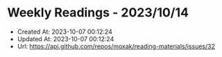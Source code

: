 # Weekly Readings - 2023/10/14

- Created At: 2023-10-07 00:12:24
- Updated At: 2023-10-07 00:12:24
- Url: https://api.github.com/repos/moxak/reading-materials/issues/32

